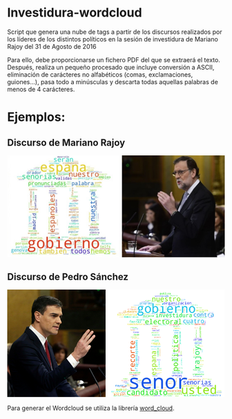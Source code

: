 # Investidura-wordcloud
Script que genera una nube de tags a partir de los discursos realizados por los líderes de los distintos políticos en la sesión de investidura de Mariano Rajoy del 31 de Agosto de 2016

Para ello, debe proporcionarse un fichero PDF del que se extraerá el texto. Después, realiza un pequeño procesado que incluye conversión a ASCII, eliminación de carácteres no alfabéticos (comas, exclamaciones, guiones...), pasa todo a minúsculas y descarta todas aquellas palabras de menos de 4 carácteres.


# Ejemplos: 

## Discurso de Mariano Rajoy
![Wordcloud Rajoy](https://github.com/AlexGascon/Investidura-wordcloud/blob/master/result/rajoy_combinado.jpg)

## Discurso de Pedro Sánchez
![Wordcloud Sanchez](https://github.com/AlexGascon/Investidura-wordcloud/blob/master/result/sanchez_combinado.jpg)


Para generar el Wordcloud se utiliza la librería [word_cloud](https://github.com/amueller/word_cloud).

